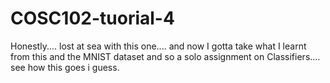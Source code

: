 # COSC102-tuorial-4

Honestly.... lost at sea with this one.... and now I gotta take what I learnt from this and the MNIST dataset and so a solo assignment
on Classifiers.... see how this goes i guess.
